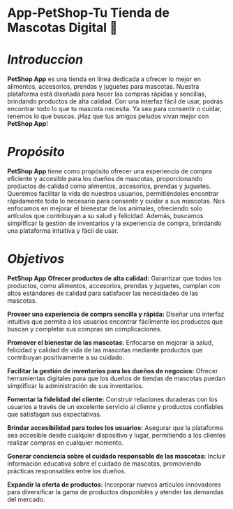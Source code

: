 # App-PetShop-Tu Tienda de Mascotas Digital 🐶

# *Introduccion*
**PetShop App** es una tienda en línea dedicada a ofrecer lo mejor en alimentos, accesorios, prendas y juguetes para mascotas.
Nuestra plataforma está diseñada para hacer las compras rápidas y sencillas, brindando productos de alta calidad. 
Con una interfaz fácil de usar, podrás encontrar todo lo que tu mascota necesita. 
Ya sea para consentir o cuidar, tenemos lo que buscas. ¡Haz que tus amigos peludos vivan mejor con **PetShop App**!

# *Propósito*
**PetShop App** tiene como propósito ofrecer una experiencia de compra eficiente y accesible para los dueños de mascotas, proporcionando productos de calidad como alimentos, accesorios, prendas y juguetes.
Queremos facilitar la vida de nuestros usuarios, permitiéndoles encontrar rápidamente todo lo necesario para consentir y cuidar a sus mascotas. 
Nos enfocamos en mejorar el bienestar de los animales, ofreciendo solo artículos que contribuyan a su salud y felicidad. 
Además, buscamos simplificar la gestión de inventarios y la experiencia de compra, brindando una plataforma intuitiva y fácil de usar.

# *Objetivos*
**PetShop App** 
**Ofrecer productos de alta calidad:**
Garantizar que todos los productos, como alimentos, accesorios, prendas y juguetes, cumplan con altos estándares de calidad para satisfacer las necesidades de las mascotas.

**Proveer una experiencia de compra sencilla y rápida:**
Diseñar una interfaz intuitiva que permita a los usuarios encontrar fácilmente los productos que buscan y completar sus compras sin complicaciones.

**Promover el bienestar de las mascotas:**
Enfocarse en mejorar la salud, felicidad y calidad de vida de las mascotas mediante productos que contribuyan positivamente a su cuidado.

**Facilitar la gestión de inventarios para los dueños de negocios:**
Ofrecer herramientas digitales para que los dueños de tiendas de mascotas puedan simplificar la administración de sus inventarios.

**Fomentar la fidelidad del cliente:**
Construir relaciones duraderas con los usuarios a través de un excelente servicio al cliente y productos confiables que satisfagan sus expectativas.

**Brindar accesibilidad para todos los usuarios:**
Asegurar que la plataforma sea accesible desde cualquier dispositivo y lugar, permitiendo a los clientes realizar compras en cualquier momento.

**Generar conciencia sobre el cuidado responsable de las mascotas:**
Incluir información educativa sobre el cuidado de mascotas, promoviendo prácticas responsables entre los dueños.

**Expandir la oferta de productos:**
Incorporar nuevos artículos innovadores para diversificar la gama de productos disponibles y atender las demandas del mercado.
